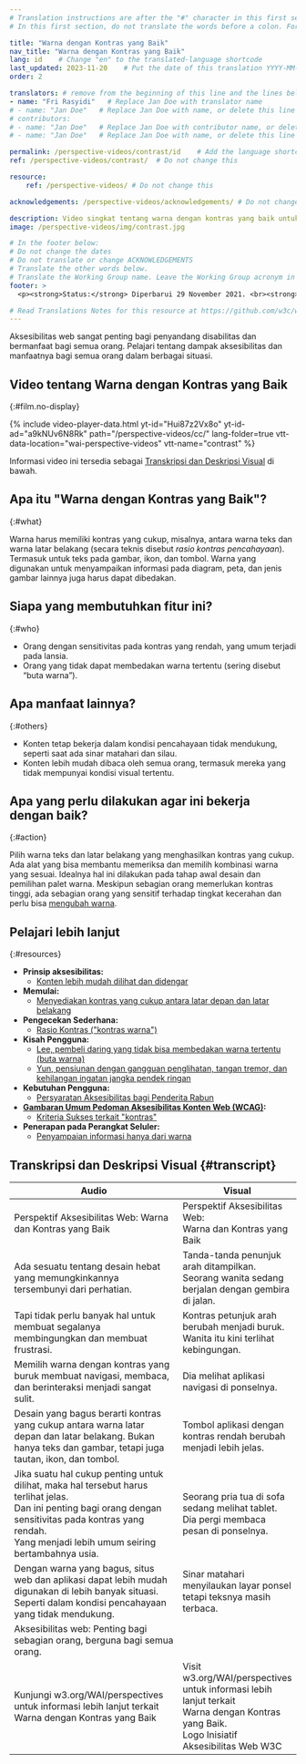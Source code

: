 ```yaml
---
# Translation instructions are after the "#" character in this first section. They are comments that do not show up in the web page. You do not need to translate the instructions after "#".
# In this first section, do not translate the words before a colon. For example, do not translate "title:". Do translate the text after "title:"

title: "Warna dengan Kontras yang Baik"
nav_title: "Warna dengan Kontras yang Baik"
lang: id    # Change "en" to the translated-language shortcode
last_updated: 2023-11-20    # Put the date of this translation YYYY-MM-DD (with month in the middle)
order: 2

translators: # remove from the beginning of this line and the lines below: "# " (the hash sign and the space)
- name: "Fri Rasyidi"   # Replace Jan Doe with translator name
# - name: "Jan Doe"   # Replace Jan Doe with name, or delete this line if not multiple translators
# contributors:
# - name: "Jan Doe"   # Replace Jan Doe with contributor name, or delete this line if none
# - name: "Jan Doe"   # Replace Jan Doe with name, or delete this line if not multiple contributors

permalink: /perspective-videos/contrast/id    # Add the language shortcode to the end, with no slash at the end. For example /path/to/file/fr
ref: /perspective-videos/contrast/  # Do not change this

resource:
    ref: /perspective-videos/ # Do not change this

acknowledgements: /perspective-videos/acknowledgements/ # Do not change this

description: Video singkat tentang warna dengan kontras yang baik untuk aksesibilitas web - apa itu, siapa yang membutuhkannya, dan apa yang perlu dilakukan agar bekerja dengan semestinya.
image: /perspective-videos/img/contrast.jpg

# In the footer below:
# Do not change the dates
# Do not translate or change ACKNOWLEDGEMENTS
# Translate the other words below.
# Translate the Working Group name. Leave the Working Group acronym in English.
footer: >
  <p><strong>Status:</strong> Diperbarui 29 November 2021. <br><strong>Editor dan pimpinan proyek:</strong> <a href="https://www.w3.org/People/shadi">Shadi Abou-Zahra</a>. Dikembangkan oleh <a href="https://www.w3.org/WAI/EO/">Kelompok Kerja Edukasi dan Pendampingan (EOWG)</a> dengan dukungan dari <a href="https://www.w3.org/WAI/DEV/">proyek WAI-DEV</a>, didanai bersama oleh Komisi Eropa. Diperbarui dengan dukungan dari Ford Foundation. ACKNOWLEDGEMENTS.</p>

# Read Translations Notes for this resource at https://github.com/w3c/wai-perspective-videos#readme
---
```


Aksesibilitas web sangat penting bagi penyandang disabilitas dan bermanfaat bagi semua orang. Pelajari tentang dampak aksesibilitas dan manfaatnya bagi semua orang dalam berbagai situasi.

## Video tentang Warna dengan Kontras yang Baik
{:#film.no-display}

{% include video-player-data.html
    yt-id="Hui87z2Vx8o"
    yt-id-ad="a9kNUv6N8Rk"
    path="/perspective-videos/cc/"
    lang-folder=true
    vtt-data-location="wai-perspective-videos"
    vtt-name="contrast"
%}


Informasi video ini tersedia sebagai [Transkripsi dan Deskripsi Visual](#transcript) di bawah.

## Apa itu "Warna dengan Kontras yang Baik"?
{:#what}

Warna harus memiliki kontras yang cukup, misalnya, antara warna teks dan warna latar belakang (secara teknis disebut <em>rasio kontras pencahayaan</em>). Termasuk untuk teks pada gambar, ikon, dan tombol. Warna yang digunakan untuk menyampaikan informasi pada diagram, peta, dan jenis gambar lainnya juga harus dapat dibedakan.

## Siapa yang membutuhkan fitur ini?
{:#who}

-   Orang dengan sensitivitas pada kontras yang rendah, yang umum terjadi pada lansia.
-   Orang yang tidak dapat membedakan warna tertentu (sering disebut “buta warna”).

## Apa manfaat lainnya?
{:#others}

-   Konten tetap bekerja dalam kondisi pencahayaan tidak mendukung, seperti saat ada sinar matahari dan silau.
-   Konten lebih mudah dibaca oleh semua orang, termasuk mereka yang tidak mempunyai kondisi visual tertentu.

## Apa yang perlu dilakukan agar ini bekerja dengan baik?
{:#action}

Pilih warna teks dan latar belakang yang menghasilkan kontras yang cukup. Ada alat yang bisa membantu memeriksa dan memilih kombinasi warna yang sesuai. Idealnya hal ini dilakukan pada tahap awal desain dan pemilihan palet warna. Meskipun sebagian orang memerlukan kontras tinggi, ada sebagian orang yang sensitif terhadap tingkat kecerahan dan perlu bisa [mengubah warna](/perspective-videos/customizable/).

## Pelajari lebih lanjut
{:#resources}

-   **Prinsip aksesibilitas:**
    -   [Konten lebih mudah dilihat dan didengar](/fundamentals/accessibility-principles/#distinguishable)
-   **Memulai:**
    -   [Menyediakan kontras yang cukup antara latar depan dan latar belakang](/tips/designing/#provide-sufficient-contrast-between-foreground-and-background)
-   **Pengecekan Sederhana:**
    -   [Rasio Kontras ("kontras warna")](/test-evaluate/preliminary/#contrast)
-   **Kisah Pengguna:**
    -   [Lee, pembeli daring yang tidak bisa membedakan warna tertentu (buta warna)](/people-use-web/user-stories/#shopper)
    -   [Yun, pensiunan dengan gangguan penglihatan, tangan tremor, dan kehilangan ingatan jangka pendek ringan](/people-use-web/user-stories/#retiree)
-   **Kebutuhan Pengguna:**
    -   [Persyaratan Aksesibilitas bagi Penderita Rabun](http://www.w3.org/TR/low-vision-needs/)
-   **[Gambaran Umum Pedoman Aksesibilitas Konten Web (WCAG)](/standards-guidelines/wcag/):**
    -   [Kriteria Sukses terkait "kontras"](https://www.w3.org/WAI/WCAG21/quickref/?tags=contrast)
-   **Penerapan pada Perangkat Seluler:**
    -   [Penyampaian informasi hanya dari warna](/standards-guidelines/shared-experiences/#color)

## Transkripsi dan Deskripsi Visual {#transcript}

<table>
  <thead>
    <tr>
      <th width="65%">Audio</th>
      <th>Visual</th>
    </tr>
  </thead>
  <tbody>
    <tr>
      <td>Perspektif Aksesibilitas Web: Warna dan Kontras yang Baik</td>
      <td>Perspektif Aksesibilitas Web:<br>
        Warna dan Kontras yang Baik</td>
    </tr>
    <tr>
      <td>Ada sesuatu tentang desain hebat yang memungkinkannya tersembunyi dari perhatian.</td>
      <td>Tanda-tanda penunjuk arah ditampilkan. Seorang wanita sedang berjalan dengan gembira di jalan.</td>
    </tr>
    <tr>
      <td>Tapi tidak perlu banyak hal untuk membuat segalanya membingungkan dan membuat frustrasi.</td>
      <td>Kontras petunjuk arah berubah menjadi buruk. Wanita itu kini terlihat kebingungan.</td>
    </tr>
    <tr>
      <td>Memilih warna dengan kontras yang buruk membuat navigasi, membaca, dan berinteraksi menjadi sangat sulit.</td>
      <td>Dia melihat aplikasi navigasi di ponselnya.</td>
    </tr>
    <tr>
      <td>Desain yang bagus berarti kontras yang cukup antara warna latar depan dan latar belakang. Bukan hanya teks dan gambar, tetapi juga tautan, ikon, dan tombol.</td>
      <td>Tombol aplikasi dengan kontras rendah berubah menjadi lebih jelas.</td>
    </tr>
    <tr>
      <td>Jika suatu hal cukup penting untuk dilihat, maka hal tersebut harus terlihat jelas.<br>
        Dan ini penting bagi orang dengan sensitivitas pada kontras yang rendah.<br>
        Yang menjadi lebih umum seiring bertambahnya usia.</td>
      <td>Seorang pria tua di sofa sedang melihat tablet. Dia pergi membaca pesan di ponselnya.</td>
    </tr>
    <tr>
      <td>Dengan warna yang bagus, situs web dan aplikasi dapat lebih mudah digunakan di lebih banyak situasi. Seperti dalam kondisi pencahayaan yang tidak mendukung.</td>
      <td>Sinar matahari menyilaukan layar ponsel tetapi teksnya masih terbaca.</td>
    </tr>
    <tr>
      <td>Aksesibilitas web: Penting bagi sebagian orang, berguna bagi semua orang.</td>
      <td>&nbsp;</td>
    </tr>
    <tr>
      <td>Kunjungi w3.org/WAI/perspectives untuk informasi lebih lanjut terkait Warna dengan Kontras yang Baik</td>
      <td>Visit<br>
        w3.org/WAI/perspectives<br>
        untuk informasi lebih lanjut terkait<br>
        Warna dengan Kontras yang Baik. <br>
        Logo Inisiatif Aksesibilitas Web W3C</td>
    </tr>
  </tbody>
</table>

